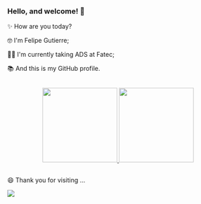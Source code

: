 ### Hello, and welcome! 👋

<p> ✨ How are you today? </p>
<p> 🤓 I'm Felipe Gutierre; </p>
<p> 👨‍💻 I'm currently taking ADS at Fatec; </p>
<p> 📚 And this is my GitHub profile. </p>

##

<div align="center">
  <a href="https://github.com/FelipeGtr01">
  <img height="170em" src="https://github-readme-stats.vercel.app/api?username=FelipeGtr01&show_icons=true&theme=tokyonight&include_all_commits=true&count_private=true">
  <img height="170em" src="https://github-readme-stats.vercel.app/api/top-langs/?username=FelipeGtr01&layout=compact&langs_count=7&theme=tokyonight">
  </a>
</div>
  
 ## 
  
<p> 😄 Thank you for visiting ... </p>
  
<img src="https://1.bp.blogspot.com/-7UdaTRCTVVQ/WDWLMlUY1dI/AAAAAAAAXtA/NGcUSCT1xhQxPtn9kRVQMJEuoZP-WVvUQCLcB/s1600/Gif%2BTchau%2BUrsinho%2521.gif">

<!--
✨ _special_ ✨ 

Here are some ideas to get you started:

- 🔭 I’m currently working on ...
- 🌱 I’m currently learning ...
- 👯 I’m looking to collaborate on ...
- 🤔 I’m looking for help with ...
- 💬 Ask me about ...
- 📫 How to reach me: ...
- 😄 Pronouns: ...
- ⚡ Fun fact: ...
<img src="https://acegif.com/wp-content/uploads/2021/4fh5wi/bemvindo-5.gif">
<img src="https://i.pinimg.com/originals/b6/c4/15/b6c41560b5b06ca2c7db5ba835eda635.gif">
-->

